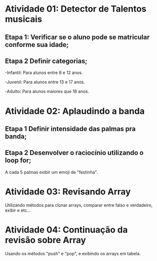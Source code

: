 # Atividade 01: Detector de Talentos musicais

## Etapa 1: Verificar se o aluno pode se matricular conforme sua idade;

## Etapa 2 Definir categorias; 

-Infantil: Para alunos entre 8 e 12 anos.

-Juvenil: Para alunos entre 13 e 17 anos.

-Adulto: Para alunos maiores que 18 anos.


# Atividade 02: Aplaudindo a banda

## Etapa 1 Definir intensidade das palmas pra banda; 

## Etapa 2 Desenvolver o raciocínio utilizando o loop for; 

A cada 5 palmas exibir um emoji de "festinha".

# Atividade 03: Revisando Array

Utilizando métodos para clonar arrays, comparar entre falso e verdadeiro, exibir e etc...

# Atividade 04: Continuação da revisão sobre Array

Usando os métodos "push" e "pop", e exibindo os arrays em tabela.